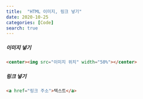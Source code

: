 ```yaml
---
title:  "HTML 이미지, 링크 넣기"
date: 2020-10-25
categories: [Code]
search: true
---
```

##### 이미지 넣기
```html
<center><img src="이미지 위치" width="50%"></center>
```
##### 링크 넣기
```html
<a href="링크 주소">텍스트</a>
```
